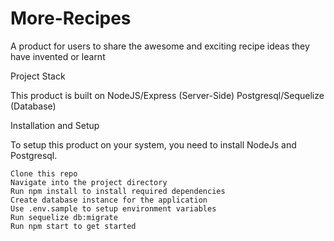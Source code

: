 # More-Recipes
A product for users to share the awesome and exciting recipe ideas they have invented or learnt

Project Stack

This product is built on
    NodeJS/Express (Server-Side)
    Postgresql/Sequelize (Database)

Installation and Setup

To setup this product on your system, you need to install NodeJs and Postgresql.

    Clone this repo
    Navigate into the project directory
    Run npm install to install required dependencies
    Create database instance for the application
    Use .env.sample to setup environment variables
    Run sequelize db:migrate
    Run npm start to get started
